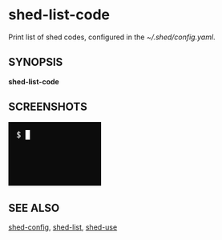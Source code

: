 # shed-list-code

Print list of shed codes, configured in the _~/.shed/config.yaml_.

## SYNOPSIS

**shed-list-code**

## SCREENSHOTS

![shed-list-code](shed-list-code.gif "shed-list-code")

## SEE ALSO

[shed-config](shed-config.md), [shed-list](shed-list.md), [shed-use](shed-use.md)
